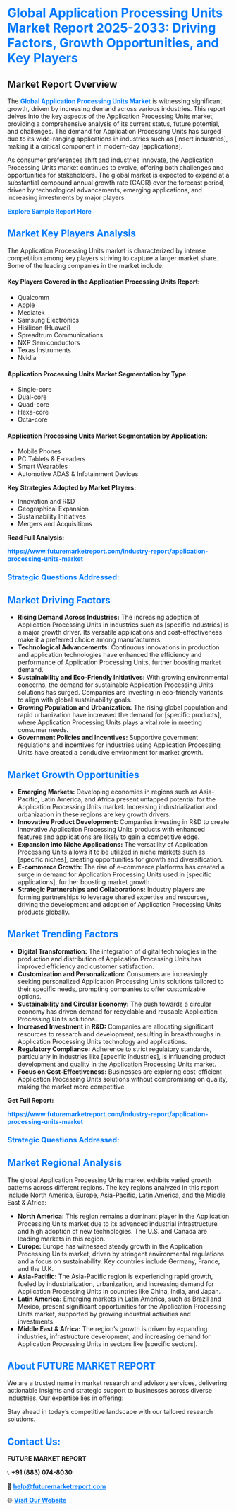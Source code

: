 <h1 style="color: #007BFF;">Global Application Processing Units Market Report 2025-2033: Driving Factors, Growth Opportunities, and Key Players</h1>

<section id="overview">
<h2>Market Report Overview</h2>
<p>The <a href="https://www.futuremarketreport.com/industry-report/application-processing-units-market" style="color: #007BFF; text-decoration: none;"><strong>Global Application Processing Units Market</strong></a> is witnessing significant growth, driven by increasing demand across various industries. This report delves into the key aspects of the Application Processing Units market, providing a comprehensive analysis of its current status, future potential, and challenges. The demand for Application Processing Units has surged due to its wide-ranging applications in industries such as [insert industries], making it a critical component in modern-day [applications].</p>
<p>As consumer preferences shift and industries innovate, the Application Processing Units market continues to evolve, offering both challenges and opportunities for stakeholders. The global market is expected to expand at a substantial compound annual growth rate (CAGR) over the forecast period, driven by technological advancements, emerging applications, and increasing investments by major players.</p>
</section>

<section id="overview">
<p><a href="https://www.futuremarketreport.com/request-sample/reportId=45420" style="color: #007BFF; text-decoration: none;"><strong>Explore Sample Report Here</strong></a></p>
</section>

<section id="key-players">
<h2 style="color: #007BFF;">Market Key Players Analysis</h2>
<p>The Application Processing Units market is characterized by intense competition among key players striving to capture a larger market share. Some of the leading companies in the market include:</p>
<h4>Key Players Covered in the Application Processing Units Report:</h4>
<ul><li>Qualcomm</li><li>Apple</li><li>Mediatek</li><li>Samsung Electronics</li><li>Hisilicon (Huawei)</li><li>Spreadtrum Communications</li><li>NXP Semiconductors</li><li>Texas Instruments</li><li>Nvidia</li></ul>
<h4>Application Processing Units Market Segmentation by Type:</h4>
<ul><li>Single-core</li><li>Dual-core</li><li>Quad-core</li><li>Hexa-core</li><li>Octa-core</li></ul>

<h4>Application Processing Units Market Segmentation by Application:</h4>
<ul><li>Mobile Phones</li><li>PC Tablets &amp; E-readers</li><li>Smart Wearables</li><li>Automotive ADAS &amp; Infotainment Devices</li></ul>
<p><strong>Key Strategies Adopted by Market Players:</strong></p>
<ul>
<li>Innovation and R&D</li>
<li>Geographical Expansion</li>
<li>Sustainability Initiatives</li>
<li>Mergers and Acquisitions</li>
</ul>
</section>

<section>
<p><strong>Read Full Analysis: </strong></p><a href="https://www.futuremarketreport.com/industry-report/application-processing-units-market" style="color: #007BFF; text-decoration: none;"><strong>https://www.futuremarketreport.com/industry-report/application-processing-units-market</strong></a>
<h3 style="color: #007BFF;">Strategic Questions Addressed:</h3>
</section>

<section id="driving-factors">
<h2 style="color: #007BFF;">Market Driving Factors</h2>
<ul>
<li><strong>Rising Demand Across Industries:</strong> The increasing adoption of Application Processing Units in industries such as [specific industries] is a major growth driver. Its versatile applications and cost-effectiveness make it a preferred choice among manufacturers.</li>
<li><strong>Technological Advancements:</strong> Continuous innovations in production and application technologies have enhanced the efficiency and performance of Application Processing Units, further boosting market demand.</li>
<li><strong>Sustainability and Eco-Friendly Initiatives:</strong> With growing environmental concerns, the demand for sustainable Application Processing Units solutions has surged. Companies are investing in eco-friendly variants to align with global sustainability goals.</li>
<li><strong>Growing Population and Urbanization:</strong> The rising global population and rapid urbanization have increased the demand for [specific products], where Application Processing Units plays a vital role in meeting consumer needs.</li>
<li><strong>Government Policies and Incentives:</strong> Supportive government regulations and incentives for industries using Application Processing Units have created a conducive environment for market growth.</li>
</ul>
</section>

<section id="growth-opportunities">
<h2 style="color: #007BFF;">Market Growth Opportunities</h2>
<ul>
<li><strong>Emerging Markets:</strong> Developing economies in regions such as Asia-Pacific, Latin America, and Africa present untapped potential for the Application Processing Units market. Increasing industrialization and urbanization in these regions are key growth drivers.</li>
<li><strong>Innovative Product Development:</strong> Companies investing in R&D to create innovative Application Processing Units products with enhanced features and applications are likely to gain a competitive edge.</li>
<li><strong>Expansion into Niche Applications:</strong> The versatility of Application Processing Units allows it to be utilized in niche markets such as [specific niches], creating opportunities for growth and diversification.</li>
<li><strong>E-commerce Growth:</strong> The rise of e-commerce platforms has created a surge in demand for Application Processing Units used in [specific applications], further boosting market growth.</li>
<li><strong>Strategic Partnerships and Collaborations:</strong> Industry players are forming partnerships to leverage shared expertise and resources, driving the development and adoption of Application Processing Units products globally.</li>
</ul>
</section>

<section id="trending-factors">
<h2 style="color: #007BFF;">Market Trending Factors</h2>
<ul>
<li><strong>Digital Transformation:</strong> The integration of digital technologies in the production and distribution of Application Processing Units has improved efficiency and customer satisfaction.</li>
<li><strong>Customization and Personalization:</strong> Consumers are increasingly seeking personalized Application Processing Units solutions tailored to their specific needs, prompting companies to offer customizable options.</li>
<li><strong>Sustainability and Circular Economy:</strong> The push towards a circular economy has driven demand for recyclable and reusable Application Processing Units solutions.</li>
<li><strong>Increased Investment in R&D:</strong> Companies are allocating significant resources to research and development, resulting in breakthroughs in Application Processing Units technology and applications.</li>
<li><strong>Regulatory Compliance:</strong> Adherence to strict regulatory standards, particularly in industries like [specific industries], is influencing product development and quality in the Application Processing Units market.</li>
<li><strong>Focus on Cost-Effectiveness:</strong> Businesses are exploring cost-efficient Application Processing Units solutions without compromising on quality, making the market more competitive.</li>
</ul>
</section>

<section>
<p><strong>Get Full Report: </strong></p><a href="https://www.futuremarketreport.com/industry-report/application-processing-units-market" style="color: #007BFF; text-decoration: none;"><strong>https://www.futuremarketreport.com/industry-report/application-processing-units-market</strong></a>
<h3 style="color: #007BFF;">Strategic Questions Addressed:</h3>
</section>


<section id="regional-analysis">
<h2 style="color: #007BFF;">Market Regional Analysis</h2>
<p>The global Application Processing Units market exhibits varied growth patterns across different regions. The key regions analyzed in this report include North America, Europe, Asia-Pacific, Latin America, and the Middle East & Africa:</p>
<ul>
<li><strong>North America:</strong> This region remains a dominant player in the Application Processing Units market due to its advanced industrial infrastructure and high adoption of new technologies. The U.S. and Canada are leading markets in this region.</li>
<li><strong>Europe:</strong> Europe has witnessed steady growth in the Application Processing Units market, driven by stringent environmental regulations and a focus on sustainability. Key countries include Germany, France, and the U.K.</li>
<li><strong>Asia-Pacific:</strong> The Asia-Pacific region is experiencing rapid growth, fueled by industrialization, urbanization, and increasing demand for Application Processing Units in countries like China, India, and Japan.</li>
<li><strong>Latin America:</strong> Emerging markets in Latin America, such as Brazil and Mexico, present significant opportunities for the Application Processing Units market, supported by growing industrial activities and investments.</li>
<li><strong>Middle East & Africa:</strong> The region’s growth is driven by expanding industries, infrastructure development, and increasing demand for Application Processing Units in sectors like [specific sectors].</li>
</ul>
</section>

<footer>
<h2 style="color: #007BFF;">About FUTURE MARKET REPORT</h2>
<p>We are a trusted name in market research and advisory services, delivering actionable insights and strategic support to businesses across diverse industries. Our expertise lies in offering:</p>

<p>Stay ahead in today’s competitive landscape with our tailored research solutions.</p>

<h2 style="color: #007BFF;">Contact Us:</h2>
<p><strong>FUTURE MARKET REPORT</strong></p>
<p>📞 <strong>+91 (883) 074-8030</strong></p>
<p>📧 <strong><a href="mailto:help@futuremarketreport.com" style="color: #007BFF;">help@futuremarketreport.com</a></strong></p>
<p>🌐 <strong><a href="https://www.futuremarketreport.com/" style="color: #007BFF;">Visit Our Website</a></strong></p>
</footer>